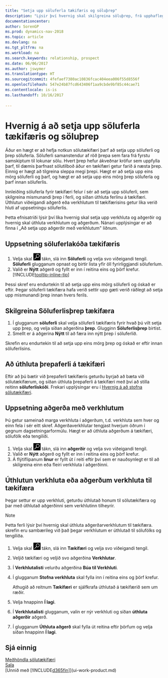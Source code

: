 ```yaml
---
title: "Setja upp söluferla tækifæris og söluþrep"
description: "Lýsir því hvernig skal skilgreina söluþrep, frá upphaflegum tengilið til lokunar, stofna söluferla og úthluta þeim til tækifæra í Dynamics NAV."
documentationcenter: 
author: SorenGP
ms.prod: dynamics-nav-2018
ms.topic: article
ms.devlang: na
ms.tgt_pltfrm: na
ms.workload: na
ms.search.keywords: relationship, prospect
ms.date: 06/06/2017
ms.author: jswymer
ms.translationtype: HT
ms.sourcegitcommit: 4fefaef7380ac10836fcac404eea006f55d8556f
ms.openlocfilehash: 547e24b87fcd643406f1aa9cbde9bf85c44cae71
ms.contentlocale: is-is
ms.lasthandoff: 10/16/2017

---
```

# <a name="how-to-set-up-opportunity-sales-cycles-and-cycle-stages"></a>Hvernig á að setja upp söluferla tækifæris og söluþrep
Áður en hægt er að hefja notkun sölutækifæri þarf að setja upp söluferli og þrep söluferla. Söluferli samanstendur af röð þrepa sem fara frá fyrstu samskiptum til lokunar sölu. Hvert þrep hefur ákveðnar kröfur sem uppfylla þarf, til dæmis þarfnast sölutilboð áður en tækifæri getur farið á næsta þrep. Einnig er hægt að tilgreina sleppa megi þrepi. Hægt er að setja upp eins mörg söluferli og þarf, og hægt er að setja upp eins mörg þrep söluferla og þarf innan söluferlis.

Innleiðing söluferla fyrir tækifæri felur í sér að setja upp söluferli, sem skilgreina mismunandi þrep í ferli, og síðan úthluta ferlinu á tækifæri. Úthlutun viðeigandi aðgerð eða verkhlutum til tækifærisins getur líka verið hluti af uppsetningu söluferlis.

Þetta efnisatriði lýsir því líka hvernig skal setja upp verkhluta og aðgerðir og hvernig skal úthluta verkhlutum og aðgerðum. Nánari upplýsingar er að finna í „Að setja upp aðgerðir með verkhlutum" liðnum.

## <a name="to-set-up-opportunity-sales-cycle-codes"></a>Uppsetning söluferlakóða tækifæris
1. Velja skal ![Leit að síðu eða skýrslu](media/ui-search/search_small.png "Leit að síðu eða skýrslu táknið") tákn, slá inn  **Söluferli** og velja svo viðeigandi tengil. **Söluferli** glugganum opnast og birtir lista yfir öll fyrirliggjandi söluferlum.
2. Valið er **Nýtt** aðgerð og fyllt er inn í reitina eins og þörf krefur. [!INCLUDE[tooltip-inline-tip](includes/tooltip-inline-tip_md.md)]

Þessi skref eru endurtekin til að setja upp eins mörg söluferli og óskað er eftir. Þegar söluferli tækifæra hafa verið settir upp gæti verið ráðlegt að setja upp mismunandi þrep innan hvers ferils.

## <a name="to-define-opportunity-sales-cycle-stages"></a>Skilgreina Söluferlisþrep tækifæra
1. Í glugganum **söluferli** skal velja söluferli tækifæris fyrir hvað þú vilt setja upp þrep, og velja síðan aðgerðina **þrep**. Glugginn **Söluferlisþrep** birtist.
2. Smellt er á aðgerina **Nýtt** til að færa inn nýtt þrep í söluferlið.

Skrefin eru endurtekin til að setja upp eins mörg þrep og óskað er eftir innan söluferlisins.

## <a name="to-assign-stage-cycles-to-opportunities"></a>Að úthluta þrepaferli á tækifæri
Eftir að þú bætir við þrepaferli tækifæris geturðu byrjað að bæta við sölutækifærum, og síðan úthluta þrepaferli á tækifæri með því að stilla reitinn **söluferliskóði**. Frekari upplýsingar eru í [Hvernig á að stofna sölutækifæri](marketing-how-create-opportunities.md).

## <a name="to-set-up-activities-with-tasks"></a>Uppsetning aðgerða með verkhlutum
Þú getur sameinað marga verkhluta í aðgerðum, t.d. verkhluta sem hver og einn fela í sér eitt skref. Aðgerðaverkhlutar tengjast hverjum öðrum í gegnum dagsetningarformúlu. Hægt er að úthluta aðgerðum á tækifæri, sölufólk eða tengiliði.

1. Velja skal ![Leit að síðu eða skýrslu](media/ui-search/search_small.png "Leit að síðu eða skýrslu táknið") tákn, slá inn **aðgerðir** og velja svo viðeigandi tengil.
2. Valið er **Nýtt** aðgerð og fyllt er inn í reitina eins og þörf krefur.
3. Á flýtiflipanum **línur** er fyllt út í reiti eftir því sem er nauðsynlegt er til að skilgreina einn eða fleiri verkhluta í aðgerðinni.

## <a name="to-assign-tasks-or-activities-of-tasks-to-opportunities"></a>Úthlutun verkhluta eða aðgerðum verkhluta til tækifæra
Þegar settur er upp verkhluti, geturðu úthlutað honum til sölutækifæra og þar með úthlutað aðgerðinni sem verkhlutinn tilheyrir.

> [!NOTE]  
>   Þetta ferli lýsir því hvernig skal úthluta aðgerðarverkhlutum til tækifæra. skrefin eru sambærileg við það þegar verkhlutum er úthlutað til sölufólks og tengiliða.

1. Velja skal ![Leit að síðu eða skýrslu](media/ui-search/search_small.png "Leit að síðu eða skýrslu táknið") tákn, slá inn **Tækifæri** og velja svo viðeigandi tengil.
2. Veljið tækifæri og veljið svo aðgerðina **Verkhlutar**.
3. Í **Verkhlutalisti** velurðu aðgerðina **Búa til Verkhluti**.
4.  Í glugganum **Stofna verkhluta** skal fylla inn í reitina eins og þörf krefur.

    Athugið að reitnum **Tækifæri** er sjálfkrafa úthlutað á tækifærið sem um ræðir.
5. Velja hnappinn **Í lagi**.
6. Í **Verkhlutalisti** glugganum, valin er nýr verkhluti og síðan **úthluta aðgerðir** aðgerð.
7. Í glugganum **Úthluta aðgerð** skal fylla út reitina eftir þörfum og velja síðan hnappinn **Í lagi**.

## <a name="see-also"></a>Sjá einnig
[Meðhöndla sölutækifæri](marketing-processing-sales-opportunities.md)  
[Sala](sales-manage-sales.md)  
[Unnið með [!INCLUDE[d365fin](includes/d365fin_md.md)]](ui-work-product.md)


